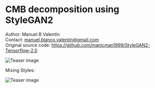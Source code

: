 # CMB decomposition using StyleGAN2
Author: Manuel B Valentin
<br/>Contact: <a href="mailto:manuel.blanco.valentin@gmail.com">manuel.blanco.valentin@gmail.com</a>
<br/>Original source code: https://github.com/manicman1999/StyleGAN2-Tensorflow-2.0

![Teaser image](./landscapes3.png)

Mixing Styles:

![Teaser image](./styles3.png)


